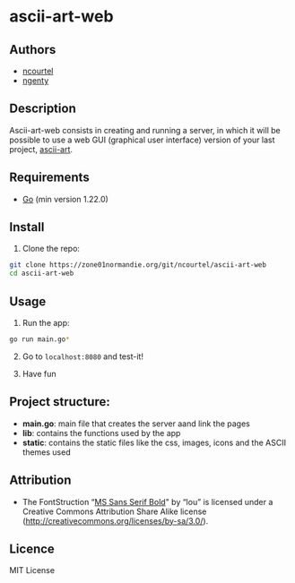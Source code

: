 # ascii-art-web

## Authors

- [ncourtel](https://zone01normandie.org/git/ncourtel)
- [ngenty](https://zone01normandie.org/git/ngenty)

## Description

Ascii-art-web consists in creating and running a server, in which it will be possible to use a web GUI (graphical user interface) version of your last project, [ascii-art](https://github.com/01-edu/public/tree/master/subjects/ascii-art).

## Requirements

- [Go](https://golang.org/dl/) (min version 1.22.0)

## Install

1. Clone the repo:

```bash
git clone https://zone01normandie.org/git/ncourtel/ascii-art-web
cd ascii-art-web
```

## Usage

1. Run the app:

```bash
go run main.go*
```

2. Go to `localhost:8080` and test-it!

3. Have fun

## Project structure:

- **main.go**: main file that creates the server aand link the pages
- **lib**: contains the functions used by the app
- **static**: contains the static files like the css, images, icons and the ASCII themes used

## Attribution

- The FontStruction “[MS Sans Serif Bold](https://fontstruct.com/fontstructions/show/1384862)" by “lou” is licensed under a Creative Commons Attribution Share Alike license (http://creativecommons.org/licenses/by-sa/3.0/).


## Licence

MIT License

